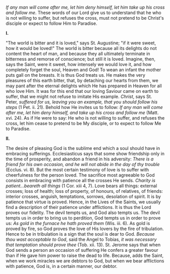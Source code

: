
*If any man will come after me, let him deny himself, let him take up his cross and follow me*. These words of our Lord give us to understand that he who is not willing to suffer, but refuses the cross, must not pretend to be Christ\'s disciple or expect to follow Him to Paradise.

**I\.**

\"The world is bitter and it is loved,\" says St. Augustine; \"if it were sweet, how it would be loved!\" The world is bitter because all its delights do not content the heart of man, and because they all ultimately terminate in bitterness and remorse of conscience; but still it is loved. Imagine, then, says the Saint, were it sweet, how intensely we would love it, and how completely forget the soul, Heaven and God! To wean an infant the mother puts gall on the breasts. It is thus God treats us. He makes the very pleasures of this earth bitter, that, by detaching our hearts from them, we may pant after the eternal delights which He has prepared in Heaven for all who love Him. It was for this end that our loving Saviour came on earth to suffer, that we might not refuse to imitate His example. *Christ*, says St. Peter, *suffered for us, leaving you an example, that you should follow his steps* (1 Pet. ii. 21). Behold how He invites us to follow: *If any man will come after me, let him deny himself, and take up his cross and follow me* (Matt. xvi. 24). As if He were to say: He who is not willing to suffer, and refuses the cross, let him cease to pretend to be My disciple, or to expect to follow Me to Paradise.

**II\.**

The desire of pleasing God is the sublime end which a soul should have in embracing sufferings. Ecclesiasticus says that some show friendship only in the time of prosperity, and abandon a friend in his adversity: *There is a friend for his own occasion, and he will not abide in the day of thy trouble* (Ecclus. vi. 8). But the most certain testimony of love is to suffer with cheerfulness for the person loved. The sacrifice most agreeable to God consists in embracing with patience all the crosses He sends. *Charity is patient...beareth all things* (1 Cor. xiii 4, 7). Love bears all things: external crosses; loss of health; loss of property, of honours, of relatives, of friends: interior crosses, anguish, temptations, sorrows, desolation of spirit. It is by patience that virtue is proved. Hence, in the Lives of the Saints, we usually find a description of their patience under afflictions. It is thus the Lord proves our fidelity. The devil tempts us, and God also tempts us. The devil tempts us in order to bring us to perdition, God tempts us in order to prove us: *As gold in the furnace he hath proved them* (Wis. iii. 6). As gold is proved by fire, so God proves the love of His lovers by the fire of tribulation. Hence to be in tribulation is a sign that the soul is dear to God. *Because thou wast acceptable to God*, said the Angel to Tobias, *it was necessary that temptation should prove thee* (Tob. xii. 13). St. Jerome says that when God sends a person an occasion of suffering He confers a greater favour than if He gave him power to raise the dead to life. Because, adds the Saint, when we work miracles we are debtors to God, but when we bear afflictions with patience, God is, in a certain manner, our debtor.

